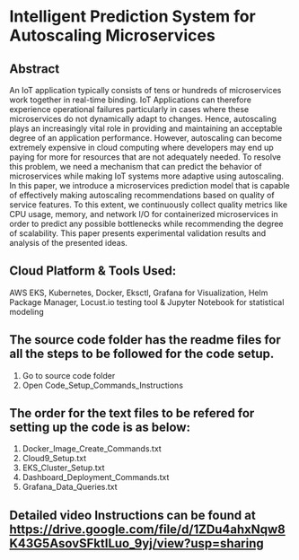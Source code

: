# Intelligent Prediction System for Autoscaling Microservices

## Abstract

An IoT application typically consists of tens or hundreds of microservices work together in real-time binding. IoT Applications can therefore experience operational failures particularly in cases where these microservices do not dynamically adapt to changes. Hence, autoscaling plays an increasingly vital role in providing and maintaining an acceptable degree of an application performance. However, autoscaling can become extremely expensive in cloud computing where developers may end up paying for more for resources that are not adequately needed. To resolve this problem, we need a mechanism that can predict the behavior of microservices while making IoT systems more adaptive using autoscaling. In this paper, we introduce a microservices prediction model that is capable of effectively making autoscaling recommendations based on quality of service features. To this extent, we continuously collect quality metrics like CPU usage, memory, and network I/O for containerized microservices in order to predict any possible bottlenecks while recommending the degree of scalability. This paper presents experimental validation results and analysis of the presented ideas.

## Cloud Platform & Tools Used:
AWS EKS, Kubernetes, Docker, Eksctl, Grafana for Visualization, Helm Package Manager, Locust.io testing tool & Jupyter Notebook for statistical modeling  

## The source code folder has the readme files for all the steps to be followed for the code setup.  
1. Go to source code folder
2. Open Code_Setup_Commands_Instructions

## The order for the text files to be refered for setting up the code is as below:
1. Docker_Image_Create_Commands.txt
2. Cloud9_Setup.txt
3. EKS_Cluster_Setup.txt
4. Dashboard_Deployment_Commands.txt
5. Grafana_Data_Queries.txt

## Detailed video Instructions can be found at https://drive.google.com/file/d/1ZDu4ahxNqw8K43G5AsovSFktILuo_9yj/view?usp=sharing
